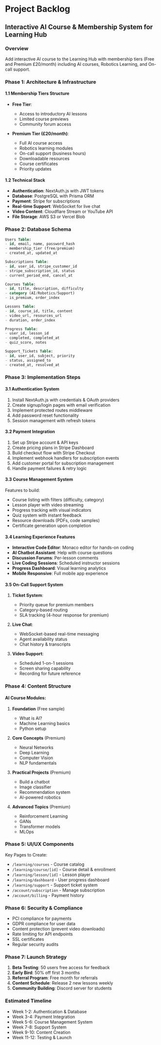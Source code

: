 # Project Backlog

## Interactive AI Course & Membership System for Learning Hub

### Overview
Add interactive AI course to the Learning Hub with membership tiers (Free and Premium £20/month) including AI courses, Robotics Learning, and On-call support.

### Phase 1: Architecture & Infrastructure

#### 1.1 Membership Tiers Structure
- **Free Tier**:
  - Access to introductory AI lessons
  - Limited course previews
  - Community forum access

- **Premium Tier (£20/month)**:
  - Full AI course access
  - Robotics learning modules
  - On-call support (business hours)
  - Downloadable resources
  - Course certificates
  - Priority updates

#### 1.2 Technical Stack
- **Authentication**: NextAuth.js with JWT tokens
- **Database**: PostgreSQL with Prisma ORM
- **Payment**: Stripe for subscriptions
- **Real-time Support**: WebSocket for live chat
- **Video Content**: Cloudflare Stream or YouTube API
- **File Storage**: AWS S3 or Vercel Blob

### Phase 2: Database Schema

```sql
Users Table:
- id, email, name, password_hash
- membership_tier (free/premium)
- created_at, updated_at

Subscriptions Table:
- id, user_id, stripe_customer_id
- stripe_subscription_id, status
- current_period_end, cancel_at

Courses Table:
- id, title, description, difficulty
- category (AI/Robotics/Support)
- is_premium, order_index

Lessons Table:
- id, course_id, title, content
- video_url, resources_url
- duration, order_index

Progress Table:
- user_id, lesson_id
- completed, completed_at
- quiz_score, notes

Support_Tickets Table:
- id, user_id, subject, priority
- status, assigned_to
- created_at, resolved_at
```

### Phase 3: Implementation Steps

#### 3.1 Authentication System
1. Install NextAuth.js with credentials & OAuth providers
2. Create signup/login pages with email verification
3. Implement protected routes middleware
4. Add password reset functionality
5. Session management with refresh tokens

#### 3.2 Payment Integration
1. Set up Stripe account & API keys
2. Create pricing plans in Stripe Dashboard
3. Build checkout flow with Stripe Checkout
4. Implement webhook handlers for subscription events
5. Add customer portal for subscription management
6. Handle payment failures & retry logic

#### 3.3 Course Management System
Features to build:
- Course listing with filters (difficulty, category)
- Lesson player with video streaming
- Progress tracking with visual indicators
- Quiz system with instant feedback
- Resource downloads (PDFs, code samples)
- Certificate generation upon completion

#### 3.4 Learning Experience Features
- **Interactive Code Editor**: Monaco editor for hands-on coding
- **AI Chatbot Assistant**: Help with course questions
- **Discussion Forums**: Per-lesson comments
- **Live Coding Sessions**: Scheduled instructor sessions
- **Progress Dashboard**: Visual learning analytics
- **Mobile Responsive**: Full mobile app experience

#### 3.5 On-Call Support System
1. **Ticket System**:
   - Priority queue for premium members
   - Category-based routing
   - SLA tracking (4-hour response for premium)

2. **Live Chat**:
   - WebSocket-based real-time messaging
   - Agent availability status
   - Chat history & transcripts

3. **Video Support**:
   - Scheduled 1-on-1 sessions
   - Screen sharing capability
   - Recording for future reference

### Phase 4: Content Structure

#### AI Course Modules:
1. **Foundation** (Free sample)
   - What is AI?
   - Machine Learning basics
   - Python setup

2. **Core Concepts** (Premium)
   - Neural Networks
   - Deep Learning
   - Computer Vision
   - NLP fundamentals

3. **Practical Projects** (Premium)
   - Build a chatbot
   - Image classifier
   - Recommendation system
   - AI-powered robotics

4. **Advanced Topics** (Premium)
   - Reinforcement Learning
   - GANs
   - Transformer models
   - MLOps

### Phase 5: UI/UX Components

Key Pages to Create:
- `/learning/courses` - Course catalog
- `/learning/course/[id]` - Course detail & enrollment
- `/learning/lesson/[id]` - Lesson player
- `/learning/dashboard` - User progress dashboard
- `/learning/support` - Support ticket system
- `/account/subscription` - Manage subscription
- `/account/billing` - Payment history

### Phase 6: Security & Compliance
- PCI compliance for payments
- GDPR compliance for user data
- Content protection (prevent video downloads)
- Rate limiting for API endpoints
- SSL certificates
- Regular security audits

### Phase 7: Launch Strategy
1. **Beta Testing**: 50 users free access for feedback
2. **Early Bird**: 50% off first 3 months
3. **Referral Program**: Free month for referrals
4. **Content Schedule**: Release 2 new lessons weekly
5. **Community Building**: Discord server for students

### Estimated Timeline
- Week 1-2: Authentication & Database
- Week 3-4: Payment Integration
- Week 5-6: Course Management System
- Week 7-8: Support System
- Week 9-10: Content Creation
- Week 11-12: Testing & Launch